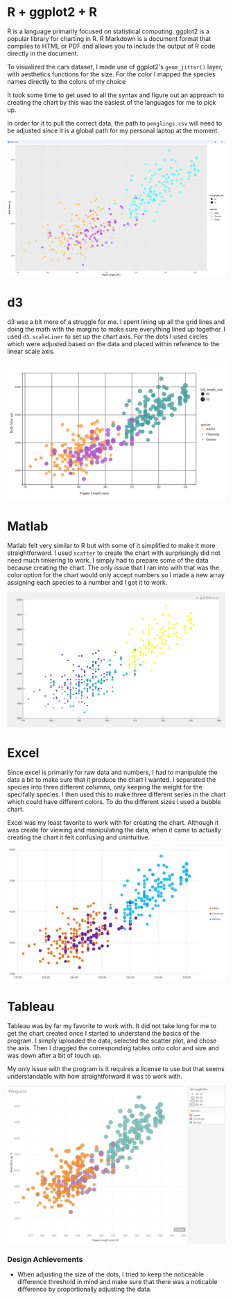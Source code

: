 # R + ggplot2 + R

R is a language primarily focused on statistical computing.
ggplot2 is a popular library for charting in R.
R Markdown is a document format that compiles to HTML or PDF and allows you to include the output of R code directly in the document.

To visualized the cars dataset, I made use of ggplot2's `geom_jitter()` layer, with aesthetics functions for the size. For the color I mapped the species names directly to the colors of my choice 

It took some time to get used to all the syntax and figure out an approach to creating the chart by this was the easiest of the languages for me to pick up.

In order for it to pull the correct data, the path to `penglings.csv` will need to be adjusted since it is a global path for my personal laptop at the moment.

![ggplot2](img/ggplot2.png)

# d3

d3 was a bit more of a struggle for me. I spent lining up all the grid lines and doing the math with the margins to make sure everything lined up together. I used `d3.scaleLiner` to set up the chart axis. For the dots I used circles which were adjusted based on the data and placed within reference to the linear scale axis.

![d3](img/d3.png)

# Matlab

Matlab felt very similar to R but with some of it simplified to make it more straightforward. I used `scatter` to create the chart with surprisingly did not need much tinkering to work. I simply had to prepare some of the data because creating the chart. The only issue that I ran into with that was the color option for the chart would only accept numbers so I made a new array assigning each species to a number and I got it to work.

![matlab](img/matlab.png)

# Excel

Since excel is primarily for raw data and numbers, I had to manipulate the data a bit to make sure that it produce the chart I wanted. I separated the species into three different columns, only keeping the weight for the specifally species. I then used this to make three different series in the chart which could have different colors. To do the different sizes I used a bubble chart.

Excel was my least favorite to work with for creating the chart. Although it was create for viewing and manipulating the data, when it came to actually creating the chart it felt confusing and unintuitive.

![excel](img/excel.png)

# Tableau

Tableau was by far my favorite to work with. It did not take long for me to get the chart created once I started to understand the basics of the program. I simply uploaded the data, selected the scatter plot, and chose the axis. Then I dragged the corresponding tables onto color and size and was down after a bit of touch up.

My only issue with the program is it requires a license to use but that seems understandable with how straightforward it was to work with.

![tableau](img/tableau.png)


### Design Achievements
- When adjusting the size of the dots, I tried to keep the noticeable difference threshold in mind and make sure that there was a noticable difference by proportionally adjusting the data.
